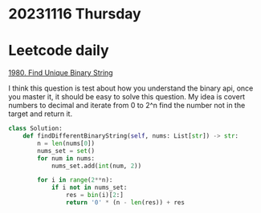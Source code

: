 # 20231116 Thursday

# Leetcode daily

[1980. Find Unique Binary String](https://leetcode.com/problems/find-unique-binary-string/submissions/?envType=daily-question&envId=2023-11-16)

I think this question is test about how you understand the binary api, once you master it, it should be easy to solve this question. My idea is covert numbers to decimal and iterate from 0 to 2^n find the number not in the target and return it.

```py
class Solution:
    def findDifferentBinaryString(self, nums: List[str]) -> str:
        n = len(nums[0])
        nums_set = set()
        for num in nums:
            nums_set.add(int(num, 2))

        for i in range(2**n):
            if i not in nums_set:
                res = bin(i)[2:]
                return '0' * (n - len(res)) + res
```
